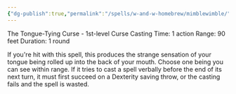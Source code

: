 ```yaml
---
{"dg-publish":true,"permalink":"/spells/w-and-w-homebrew/mimblewimble/"}
---
```


The Tongue-Tying Curse - 1st-level Curse 
Casting Time: 1 action 
Range: 90 feet 
Duration: 1 round 

If you're hit with this spell, this produces the strange sensation of your tongue being rolled up into the back of your mouth. Choose one being you can see within range. If it tries to cast a spell verbally before the end of its next turn, it must first succeed on a Dexterity saving throw, or the casting fails and the spell is wasted.